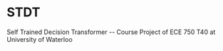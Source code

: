 # STDT
Self Trained Decision Transformer -- Course Project of ECE 750 T40 at University of Waterloo
